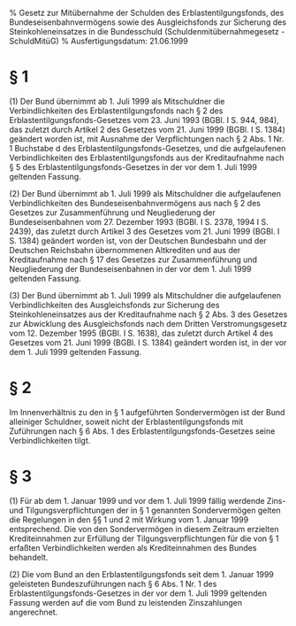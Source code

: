% Gesetz zur Mitübernahme der Schulden des Erblastentilgungsfonds, des Bundeseisenbahnvermögens sowie des Ausgleichsfonds zur Sicherung des Steinkohleneinsatzes in die Bundesschuld  (Schuldenmitübernahmegesetz - SchuldMitüG)
% Ausfertigungsdatum: 21.06.1999
 
# § 1

(1) Der Bund übernimmt ab 1. Juli 1999 als Mitschuldner die Verbindlichkeiten des Erblastentilgungsfonds nach § 2 des Erblastentilgungsfonds-Gesetzes vom 23. Juni 1993 (BGBl. I S. 944, 984), das zuletzt durch Artikel 2 des Gesetzes vom 21. Juni 1999 (BGBl. I S. 1384) geändert worden ist, mit Ausnahme der Verpflichtungen nach § 2 Abs. 1 Nr. 1 Buchstabe d des Erblastentilgungsfonds-Gesetzes, und die aufgelaufenen Verbindlichkeiten des Erblastentilgungsfonds aus der Kreditaufnahme nach § 5 des Erblastentilgungsfonds-Gesetzes in der vor dem 1. Juli 1999 geltenden Fassung.

(2) Der Bund übernimmt ab 1. Juli 1999 als Mitschuldner die aufgelaufenen Verbindlichkeiten des Bundeseisenbahnvermögens aus nach § 2 des Gesetzes zur Zusammenführung und Neugliederung der Bundeseisenbahnen vom 27. Dezember 1993 (BGBl. I S. 2378, 1994 I S. 2439), das zuletzt durch Artikel 3 des Gesetzes vom 21. Juni 1999 (BGBl. I S. 1384) geändert worden ist, von der Deutschen Bundesbahn und der Deutschen Reichsbahn übernommenen Altkrediten und aus der Kreditaufnahme nach § 17 des Gesetzes zur Zusammenführung und Neugliederung der Bundeseisenbahnen in der vor dem 1. Juli 1999 geltenden Fassung.

(3) Der Bund übernimmt ab 1. Juli 1999 als Mitschuldner die aufgelaufenen Verbindlichkeiten des Ausgleichsfonds zur Sicherung des Steinkohleneinsatzes aus der Kreditaufnahme nach § 2 Abs. 3 des Gesetzes zur Abwicklung des Ausgleichsfonds nach dem Dritten Verstromungsgesetz vom 12. Dezember 1995 (BGBl. I S. 1638), das zuletzt durch Artikel 4 des Gesetzes vom 21. Juni 1999 (BGBl. I S. 1384) geändert worden ist, in der vor dem 1. Juli 1999 geltenden Fassung.

# § 2

Im Innenverhältnis zu den in § 1 aufgeführten Sondervermögen ist der Bund alleiniger Schuldner, soweit nicht der Erblastentilgungsfonds mit Zuführungen nach § 6 Abs. 1 des Erblastentilgungsfonds-Gesetzes seine Verbindlichkeiten tilgt.

# § 3

(1) Für ab dem 1. Januar 1999 und vor dem 1. Juli 1999 fällig werdende Zins- und Tilgungsverpflichtungen der in § 1 genannten Sondervermögen gelten die Regelungen in den §§ 1 und 2 mit Wirkung vom 1. Januar 1999 entsprechend. Die von den Sondervermögen in diesem Zeitraum erzielten Krediteinnahmen zur Erfüllung der Tilgungsverpflichtungen für die von § 1 erfaßten Verbindlichkeiten werden als Krediteinnahmen des Bundes behandelt.

(2) Die vom Bund an den Erblastentilgungsfonds seit dem 1. Januar 1999 geleisteten Bundeszuführungen nach § 6 Abs. 1 Nr. 1 des Erblastentilgungsfonds-Gesetzes in der vor dem 1. Juli 1999 geltenden Fassung werden auf die vom Bund zu leistenden Zinszahlungen angerechnet.
